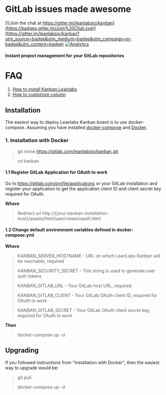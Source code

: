 # GitLab issues made awesome

[![Join the chat at https://gitter.im/leanlabsio/kanban](https://badges.gitter.im/Join%20Chat.svg)](https://gitter.im/leanlabsio/kanban?utm_source=badge&utm_medium=badge&utm_campaign=pr-badge&utm_content=badge)
[![Analytics](https://ga-beacon.appspot.com/UA-66361671-1/leanlabs/kanban)](https://github.com/igrigorik/ga-beacon)
#### Instant project management for your GitLab repositories

# FAQ

1. [How to install Kanban.Leanlabs](https://gitlab.com/leanlabsio/kanban/wikis/install)
2. [How to customize column](https://gitlab.com/leanlabsio/kanban/wikis/Customizing-columns)


## Installation

The easiest way to deploy Leanlabs Kanban board is to use docker-compose. 
Assuming you have installed [docker-compose](https://docs.docker.com/compose/) and [Docker](https://www.docker.com/).

### 1. Installation with Docker

> git clone https://gitlab.com/leanlabsio/kanban.git
>
> cd kanban

#### 1.1 Register GitLab Application for OAuth to work

Go to https://gitlab.com/profile/applications or your GitLab installation and register your application to get the application client ID and client secret key required for OAuth.

**Where**

> Redirect url http://{your-kanban-installation-host}/assets/html/user/views/oauth.html

#### 1.2 Change default environment variables defined in docker-compose.yml 

**Where**

> KANBAN_SERVER_HOSTNAME - URL on which LeanLabs Kanban will be reachable, required
>
> KANBAN_SECURITY_SECRET - This string is used to generate user auth tokens
>
> KANBAN_GITLAB_URL - Your GitLab host URL, required
>
> KANBAN_GITLAB_CLIENT - Your GitLab OAuth client ID, required for OAuth to work
>
> KANBAN_GITLAB_SECRET - Your GitLab OAuth client secret key, required for OAuth to work

**Then**

> docker-compose up -d


## Upgrading

If you followed instructions from "Installation with Docker", then the easiest way to upgrade would be:

> git pull
>
> docker-compose up -d

